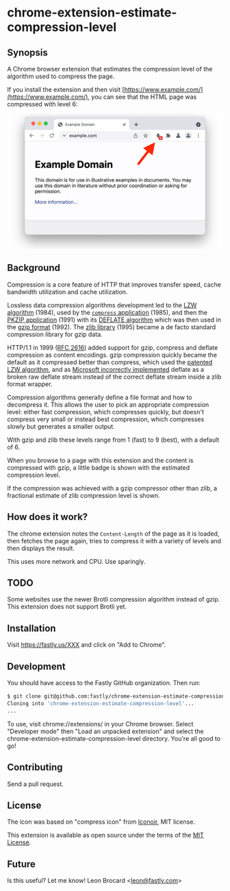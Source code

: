 # chrome-extension-estimate-compression-level

## Synopsis

A Chrome browser extension that estimates the compression level of the
algorithm used to compress the page.

If you install the extension and then visit [https://www.example.com/](https://www.example.com/), you can see that the HTML page was compressed with level 6:

![Screenshot](images/screenshot.png)

## Background

Compression is a core feature of HTTP that improves transfer speed,
cache bandwidth utilization and cache utilization.

Lossless data compression algorithms development led to the [LZW
algorithm](https://en.wikipedia.org/wiki/Lempel%E2%80%93Ziv%E2%80%93Welch)
(1984), used by the [`compress`
application](https://en.wikipedia.org/wiki/Compress) (1985), and then
the [PKZIP application](https://en.wikipedia.org/wiki/PKZIP) (1991)
with its [DEFLATE algorithm](https://en.wikipedia.org/wiki/Deflate)
which was then used in the [gzip
format](https://en.wikipedia.org/wiki/Gzip) (1992). The [zlib
library](https://en.wikipedia.org/wiki/Zlib) (1995) became a de facto
standard compression library for gzip data.

HTTP/1.1 in 1999 ([RFC 2616](https://datatracker.ietf.org/doc/html/rfc2616/#section-3.5)) added support for gzip, compress and
deflate compression as content encodings. gzip compression quickly
became the default as it compressed better than compress, which used
the [patented LZW algorithm](https://en.wikipedia.org/wiki/Lempel%E2%80%93Ziv%E2%80%93Welch#Patents), and as [Microsoft incorrectly implemented](https://stackoverflow.com/questions/9170338/why-are-major-web-sites-using-gzip/9186091#9186091)
deflate as a broken raw deflate stream instead of the correct deflate
stream inside a zlib format wrapper.

Compression algorithms generally define a file format and how to
decompress it. This allows the user to pick an appropriate compression
level: either fast compression, which compresses quickly, but doesn't
compress very small or instead best compression, which compresses
slowly but generates a smaller output.

With gzip and zlib these levels range from 1 (fast) to 9 (best), with a
default of 6.

When you browse to a page with this extension and the content is
compressed with gzip, a little badge is shown with the estimated
compression level.

If the compression was achieved with a gzip compressor other
than zlib, a fractional estimate of zlib compression level is shown.

## How does it work?

The chrome extension notes the `Content-Length` of the page as it is
loaded, then fetches the page again, tries to compress it with a
variety of levels and then displays the result.

This uses more network and CPU. Use sparingly.

## TODO

Some websites use the newer Brotli compression algorithm instead of gzip.
This extension does not support Brotli yet.

## Installation

Visit https://fastly.us/XXX and click on "Add to Chrome".

## Development

You should have access to the Fastly GitHub organization. Then run:

```bash
$ git clone git@github.com:fastly/chrome-extension-estimate-compression-level.git
Cloning into 'chrome-extension-estimate-compression-level'...
...
```

To use, visit chrome://extensions/ in your Chrome browser. Select
"Developer mode" then "Load an unpacked extension" and select the
chrome-extension-estimate-compression-level directory. You're all good
to go!

## Contributing

Send a pull request.

## License

The icon was based on "compress icon" from
[Iconoir](https://iconoir.com/), MIT license.

This extension is available as open source under the terms of the [MIT
License](http://opensource.org/licenses/MIT).

## Future

Is this useful? Let me know! Leon Brocard <<leon@fastly.com>>
